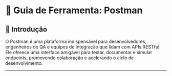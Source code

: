 # 📖 Guia de Ferramenta: Postman

## 🔹 Introdução
O Postman é uma plataforma indispensável para desenvolvedores, engenheiros de QA e equipes de integração que lidam com APIs RESTful. Ele oferece uma interface amigável para testar, documentar e simular endpoints, promovendo colaboração e acelerando o ciclo de desenvolvimento.

---
